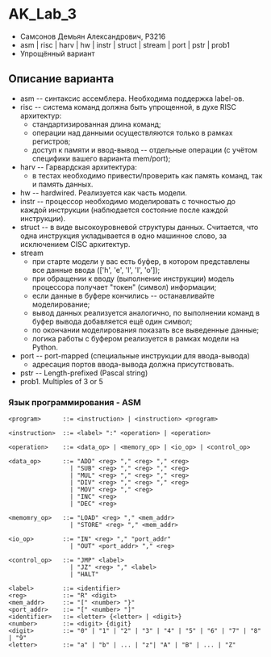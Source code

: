 # AK_Lab_3
- Самсонов Демьян Александрович, PЗ216
- asm | risc | harv | hw | instr | struct | stream | port | pstr | prob1
- Упрощённый вариант
## Описание варианта
- asm -- синтаксис ассемблера. Необходима поддержка label-ов.
- risc -- система команд должна быть упрощенной, в духе RISC архитектур:
  - стандартизированная длина команд;
  - операции над данными осуществляются только в рамках регистров;
  - доступ к памяти и ввод-вывод -- отдельные операции (с учётом специфики вашего варианта mem/port);
- harv -- Гарвардская архитектура:
  - в тестах необходимо привести/проверить как память команд, так и память данных.
- hw -- hardwired. Реализуется как часть модели.
- instr -- процессор необходимо моделировать с точностью до каждой инструкции (наблюдается состояние после каждой инструкции).
- struct -- в виде высокоуровневой структуры данных. Считается, что одна инструкция укладывается в одно машинное слово, за исключением CISC архитектур.
- stream
  - при старте модели у вас есть буфер, в котором представлены все данные ввода (['h', 'e', 'l', 'l', 'o']);
  - при обращении к вводу (выполнение инструкции) модель процессора получает "токен" (символ) информации;
  - если данные в буфере кончились -- останавливайте моделирование;
  - вывод данных реализуется аналогично, по выполнении команд в буфер вывода добавляется ещё один символ;
  - по окончании моделирования показать все выведенные данные;
  - логика работы с буфером реализуется в рамках модели на Python.
- port -- port-mapped (специальные инструкции для ввода-вывода)
  - адресация портов ввода-вывода должна присутствовать.
- pstr -- Length-prefixed (Pascal string)
- prob1. Multiples of 3 or 5 
### Язык программирования - ASM
```
<program>      ::= <instruction> | <instruction> <program>

<instruction>  ::= <label> ":" <operation> | <operation>

<operation>    ::= <data_op> | <memory_op> | <io_op> | <control_op>

<data_op>      ::= "ADD" <reg> "," <reg> "," <reg>
                 | "SUB" <reg> "," <reg> "," <reg>
                 | "MUL" <reg> "," <reg> "," <reg>
                 | "DIV" <reg> "," <reg> "," <reg>
                 | "MOV" <reg> "," <reg>
                 | "INC" <reg>
                 | "DEC" <reg>

<memomry_op>   ::= "LOAD" <reg> "," <mem_addr>
                 | "STORE" <reg> "," <mem_addr>

<io_op>        ::= "IN" <reg> "," "port_addr"
                 | "OUT" <port_addr> "," <reg>    

<control_op>   ::= "JMP" <label>
                 | "JZ" <reg> "," <label>
                 | "HALT"

<label>        ::= <identifier>
<reg>          ::= "R" <digit>
<mem_addr>     ::= "[" <number> "}"
<port_addr>    ::= "[" <number> "]"
<identifier>   ::= <letter> {<letter> | <digit>}
<number>       ::= <digit> {digit}
<digit>        ::= "0" | "1" | "2" | "3" | "4" | "5" | "6" | "7" | "8" | "9"
<letter>       ::= "a" | "b" | ... | "z"| "A" | "B" | ... | "Z"
```
    
    
